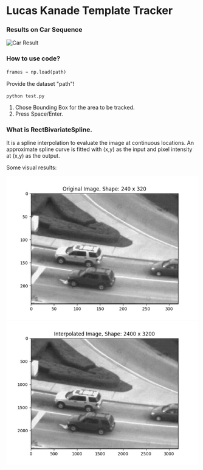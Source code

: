 # Lucas Kanade Template Tracker

### Results on Car Sequence
![Car Result](https://github.com/vinits5/lucas_kanade_template_tracking/blob/master/result/output.gif)

### How to use code?
```python
frames = np.load(path)
```
Provide the dataset "path"!

`python test.py`

1. Chose Bounding Box for the area to be tracked.
2. Press Space/Enter.

### What is RectBivariateSpline.
It is a spline interpolation to evaluate the image at continuous locations. An approximate spline curve is fitted with (x,y) as the input and pixel intensity at (x,y) as the output.

Some visual results:
<p float="center">
  <img src="https://github.com/vinits5/lucas_kanade_template_tracking/blob/master/result/original_image.jpg" />
  <img src="https://github.com/vinits5/lucas_kanade_template_tracking/blob/master/result/interpolated_image.jpg" /> 
</p>